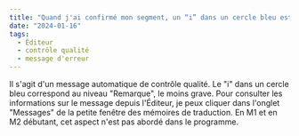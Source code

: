 ```yaml
---
title: "Quand j'ai confirmé mon segment, un “i” dans un cercle bleu est apparu dans la colonne centrale."
date: "2024-01-16"
tags:
  - Éditeur
  - contrôle qualité
  - message d'erreur
---
```


Il s'agit d'un message automatique de contrôle qualité. Le "i" dans un cercle bleu correspond au niveau "Remarque", le moins grave. Pour consulter les informations sur le message depuis l'Éditeur, je peux cliquer dans l'onglet "Messages" de la petite fenêtre des mémoires de traduction. En M1 et en M2 débutant, cet aspect n'est pas abordé dans le programme.

